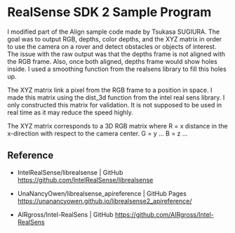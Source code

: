 RealSense SDK 2 Sample Program
==============================
I modified part of the Align sample code made by Tsukasa SUGIURA.
The goal was to output RGB, depths, color depths, and the XYZ matrix in order to use the camera on a rover and detect obstacles or objects of interest.
The issue with the raw output was that the depths frame is not aligned with the RGB frame.
Also, once both aligned, depths frame would show holes inside. 
I used a smoothing function from the realsens library to fill this holes up.

The XYZ matrix link a pixel from the RGB frame to a position in space.
I made this matrix using the dist_3d function from the intel real sens library.
I only constructed this matrix for validation. It is not supposed to be used in real time as it may reduce the speed highly.

The XYZ matrix corresponds to a 3D RGB matrix where
R = x distance in the x-direction with respect to the camera center.
G = y ...
B = z ...




Reference
---------
* IntelRealSense/librealsense | GitHub  
  <https://github.com/IntelRealSense/librealsense>

* UnaNancyOwen/librealsense_apireference | GitHub Pages  
  <https://unanancyowen.github.io/librealsense2_apireference/>

* AIRgross/Intel-RealSens | GitHub 
  <https://github.com/AIRgross/Intel-RealSens>
